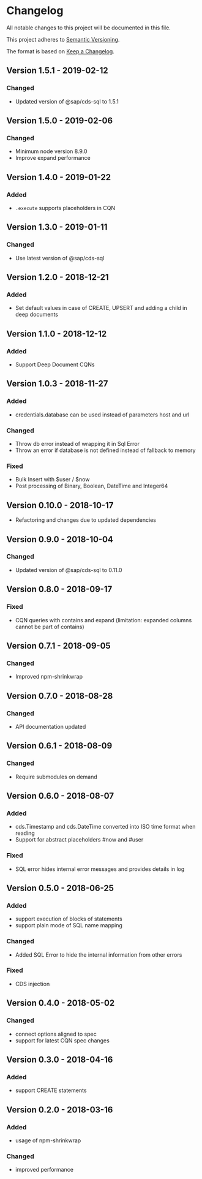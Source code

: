 # Changelog

All notable changes to this project will be documented in this file.

This project adheres to [Semantic Versioning](http://semver.org/).

The format is based on [Keep a Changelog](http://keepachangelog.com/).

## Version 1.5.1 - 2019-02-12

### Changed

- Updated version of @sap/cds-sql to 1.5.1

## Version 1.5.0 - 2019-02-06

### Changed

- Minimum node version 8.9.0
- Improve expand performance

## Version 1.4.0 - 2019-01-22

### Added

- `.execute` supports placeholders in CQN

## Version 1.3.0 - 2019-01-11

### Changed

- Use latest version of @sap/cds-sql

## Version 1.2.0 - 2018-12-21

### Added

- Set default values in case of CREATE, UPSERT and adding a child in deep documents

## Version 1.1.0 - 2018-12-12

### Added

- Support Deep Document CQNs

## Version 1.0.3 - 2018-11-27

### Added

- credentials.database can be used instead of parameters host and url

### Changed

- Throw db error instead of wrapping it in Sql Error
- Throw an error if database is not defined instead of fallback to memory

### Fixed

- Bulk Insert with $user / $now
- Post processing of Binary, Boolean, DateTime and Integer64

## Version 0.10.0 - 2018-10-17

- Refactoring and changes due to updated dependencies 

## Version 0.9.0 - 2018-10-04

### Changed

- Updated version of @sap/cds-sql to 0.11.0

## Version 0.8.0 - 2018-09-17

### Fixed

- CQN queries with contains and expand (limitation: expanded columns cannot be part of contains)

## Version 0.7.1 - 2018-09-05
   
### Changed

- Improved npm-shrinkwrap

## Version 0.7.0 - 2018-08-28

### Changed

- API documentation updated

## Version 0.6.1 - 2018-08-09

### Changed

- Require submodules on demand

## Version 0.6.0 - 2018-08-07

### Added

- cds.Timestamp and cds.DateTime converted into ISO time format when reading
- Support for abstract placeholders #now and #user

### Fixed

- SQL error hides internal error messages and provides details in log

## Version 0.5.0 - 2018-06-25

### Added

- support execution of blocks of statements
- support plain mode of SQL name mapping
 
### Changed

 - Added SQL Error to hide the internal information from other errors

### Fixed

- CDS injection

## Version 0.4.0 - 2018-05-02

### Changed

- connect options aligned to spec
- support for latest CQN spec changes

## Version 0.3.0 - 2018-04-16

### Added

- support CREATE statements

## Version 0.2.0 - 2018-03-16

### Added

- usage of npm-shrinkwrap

### Changed

- improved performance
